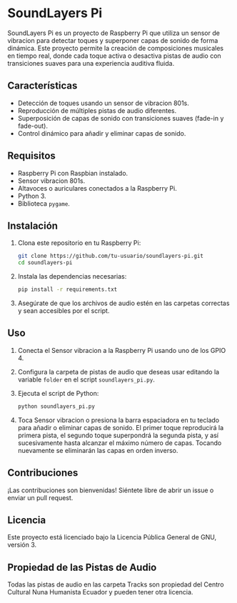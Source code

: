 # SoundLayers Pi

SoundLayers Pi es un proyecto de Raspberry Pi que utiliza un sensor de vibracion para detectar toques y superponer capas de sonido de forma dinámica. Este proyecto permite la creación de composiciones musicales en tiempo real, donde cada toque activa o desactiva pistas de audio con transiciones suaves para una experiencia auditiva fluida.

## Características

- Detección de toques usando un sensor de vibracion 801s.
- Reproducción de múltiples pistas de audio diferentes.
- Superposición de capas de sonido con transiciones suaves (fade-in y fade-out).
- Control dinámico para añadir y eliminar capas de sonido.

## Requisitos

- Raspberry Pi con Raspbian instalado.
- Sensor vibracion 801s.
- Altavoces o auriculares conectados a la Raspberry Pi.
- Python 3.
- Biblioteca `pygame`.

## Instalación

1. Clona este repositorio en tu Raspberry Pi:

    ```bash
    git clone https://github.com/tu-usuario/soundlayers-pi.git
    cd soundlayers-pi
    ```

2. Instala las dependencias necesarias:

    ```bash
    pip install -r requirements.txt
    ```

3. Asegúrate de que los archivos de audio estén en las carpetas correctas y sean accesibles por el script.

## Uso

1. Conecta el Sensor vibracion a la Raspberry Pi usando uno de los GPIO 4.

2. Configura la carpeta de pistas de audio que deseas usar editando la variable `folder` en el script `soundlayers_pi.py`.

3. Ejecuta el script de Python:

    ```bash
    python soundlayers_pi.py
    ```

4. Toca Sensor vibracion o presiona la barra espaciadora en tu teclado para añadir o eliminar capas de sonido. El primer toque reproducirá la primera pista, el segundo toque superpondrá la segunda pista, y así sucesivamente hasta alcanzar el máximo número de capas. Tocando nuevamente se eliminarán las capas en orden inverso.

## Contribuciones
¡Las contribuciones son bienvenidas! Siéntete libre de abrir un issue o enviar un pull request.

## Licencia
Este proyecto está licenciado bajo la Licencia Pública General de GNU, versión 3.

## Propiedad de las Pistas de Audio
Todas las pistas de audio en las carpeta Tracks son propiedad del Centro Cultural Nuna Humanista Ecuador y pueden tener otra licencia.